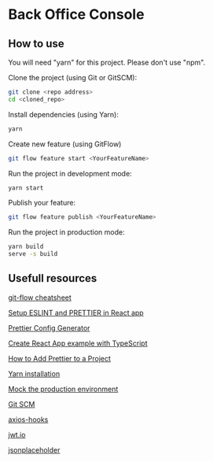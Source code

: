 # Back Office Console

## How to use

You will need "yarn" for this project. Please don't use "npm".

Clone the project (using Git or GitSCM):

```sh
git clone <repo address>
cd <cloned_repo>
```

Install dependencies (using Yarn):

```sh
yarn
```

Create new feature (using GitFlow)

```sh
git flow feature start <YourFeatureName>
```

Run the project in development mode:

```sh
yarn start
```

Publish your feature:

```sh
git flow feature publish <YourFeatureName>
```

Run the project in production mode:

```sh
yarn build
serve -s build
```

## Usefull resources

[git-flow cheatsheet](https://danielkummer.github.io/git-flow-cheatsheet/)

[Setup ESLINT and PRETTIER in React app](https://dev.to/knowankit/setup-eslint-and-prettier-in-react-app-357b)

[Prettier Config Generator](https://michelelarson.com/prettier-config/)

[Create React App example with TypeScript](https://github.com/mui/material-ui/tree/master/examples/create-react-app-with-typescript)

[How to Add Prettier to a Project](https://blog.bitsrc.io/add-prettier-to-your-project-d7e91ac03d05)

[Yarn installation](https://classic.yarnpkg.com/lang/en/docs/install)

[Mock the production environment](https://create-react-app.dev/docs/deployment/)

[Git SCM](https://git-scm.com/)

[axios-hooks](https://github.com/simoneb/axios-hooks)

[jwt.io](https://jwt.io/)

[jsonplaceholder](https://jsonplaceholder.typicode.com/)
